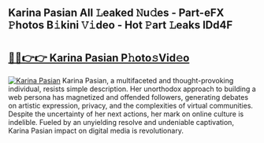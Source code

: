 ## Karina Pasian All 𝙻eaked 𝙽u𝚍es - Part-eFX 𝙿hotos B𝚒kini 𝚅𝚒deo - Hot 𝙿art 𝙻eaks lDd4F

# <h2><a href="http://ld65ya.urlbe.top/?page=Karina+Pasian">🔗🔗👉👉 Karina Pasian P𝚑oto𝚜Vid𝚎o</a></h2>

[![Karina Pasian](https://i.imgur.com/eBuTRDB.gif)](http://ld65ya.urlbe.top/?page=Karina+Pasian)
Karina Pasian, a multifaceted and thought-provoking individual, resists simple description. Her unorthodox approach to building a web persona has magnetized and offended followers, generating debates on artistic expression, privacy, and the complexities of virtual communities. Despite the uncertainty of her next actions, her mark on online culture is indelible. Fueled by an unyielding resolve and undeniable captivation, Karina Pasian impact on digital media is revolutionary.
